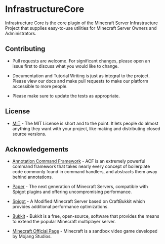 # InfrastructureCore

Infrastructure Core is the core plugin of the Minecraft Server Infrastructure Project that supplies easy-to-use utilities for Minecraft Server Owners and Administrators.

## Contributing

* Pull requests are welcome. For significant changes, please open an issue first to discuss what you would like to change.

* Documentation and Tutorial Writing is just as integral to the project. Please view our docs and make pull requests to make our platform accessible to more people.

* Please make sure to update the tests as appropriate.

## License

* [MIT](https://choosealicense.com/licenses/mit/) - The MIT License is short and to the point. It lets people do almost anything they want with your project, like making and distributing closed source versions.

## Acknowledgements

* [Annotation Command Framework](https://github.com/aikar/commands) - ACF is an extremely powerful command framework that takes nearly every concept of boilerplate code commonly found in command handlers, and abstracts them away behind annotations.

* [Paper](https://papermc.io/) - The next generation of Minecraft Servers, compatible with Spigot plugins and offering uncompromising performance.
* [Spigot](https://www.spigotmc.org/) - A Modified Minecraft Server based on CraftBukkit which provides additional performance optimizations.
* [Bukkit](https://dev.bukkit.org/) - Bukkit is a free, open-source, software that provides the means to extend the popular Minecraft multiplayer server.

* [Minecraft Official Page](minecraft.net) - Minecraft is a sandbox video game developed by Mojang Studios.